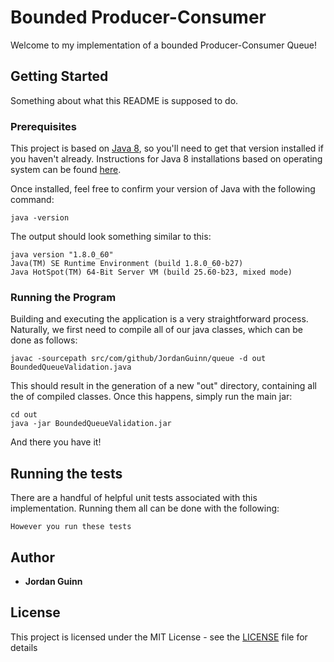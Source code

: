 # Bounded Producer-Consumer

Welcome to my implementation of a bounded Producer-Consumer Queue!

## Getting Started

Something about what this README is supposed to do.

### Prerequisites

This project is based on [Java 8](http://www.oracle.com/technetwork/java/javase/downloads/jdk8-downloads-2133151.html), so you'll need to get that version installed if you haven't already.
Instructions for Java 8 installations based on operating system can be found [here](https://java.com/en/download/help/download_options.xml).

Once installed, feel free to confirm your version of Java with the following command:

```
java -version
```
The output should look something similar to this:

```
java version "1.8.0_60"
Java(TM) SE Runtime Environment (build 1.8.0_60-b27)
Java HotSpot(TM) 64-Bit Server VM (build 25.60-b23, mixed mode)
```

### Running the Program

Building and executing the application is a very straightforward process.  Naturally, we first need to compile all of our java classes, which can be done as follows:

```
javac -sourcepath src/com/github/JordanGuinn/queue -d out BoundedQueueValidation.java
```

This should result in the generation of a new "out" directory, containing all the of compiled classes.  Once this happens, simply run the main jar:

```
cd out
java -jar BoundedQueueValidation.jar
```


And there you have it!

## Running the tests

There are a handful of helpful unit tests associated with this implementation.  Running them all can be done with the following:


```
However you run these tests
```

## Author

* **Jordan Guinn**

## License

This project is licensed under the MIT License - see the [LICENSE](LICENSE) file for details